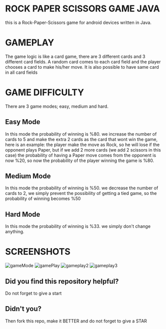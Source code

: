 # ROCK PAPER SCISSORS GAME JAVA
this is a Rock-Paper-Scissors game for android devices written in Java.

# GAMEPLAY
The game logic is like a card game, there are 3 different cards and 3 different card fields. A random card comes to each card field and the player chooses a card to make his/her move. 
It is also possible to have same card in all card fields 


# GAME DIFFICULTY
There are 3 game modes; easy, medium and hard.

## Easy Mode
In this mode the probability of winning is %80.
we increase the number of cards to 5 and make the extra 2 cards as the card that wont win the game, here is an example:
the player make the move as Rock, so he will lose if the opponent plays Paper, but if we add 2 more cards (we add 2 scissors in this case)
the probability of having a Paper move comes from the opponent is now %20, so now the probability of the player winning the game is %80.

## Medium Mode
In this mode the probability of winning is %50.
we decrease the number of cards to 2, we simply prevent the possibility of getting a tied game, so the probability of winning becomes %50

## Hard Mode
In this mode the probability of winning is %33.
we simply don't change anything.

# SCREENSHOTS
![gameMode](https://github.com/RamazanOzerr/Rock-Paper-Scissors-Game-Java/assets/96844411/bfb698d9-6fa4-4794-bdb2-d03b58eb78b9)
![gamePlay](https://github.com/RamazanOzerr/Rock-Paper-Scissors-Game-Java/assets/96844411/12b61c9c-7217-4e88-93e7-7e2b926c7e1b)
![gameplay2](https://github.com/RamazanOzerr/Rock-Paper-Scissors-Game-Java/assets/96844411/c33f6e63-9a72-4ae6-ae03-59a533c64097)
![gameplay3](https://github.com/RamazanOzerr/Rock-Paper-Scissors-Game-Java/assets/96844411/df9f2c87-1d7f-417a-874e-836f6bdfc09a)


## Did you find this repository helpful?
Do not forget to give a start
## Didn't you?
Then fork this repo, make it BETTER and do not forget to give a STAR
